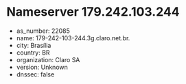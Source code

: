 # Nameserver 179.242.103.244

* as_number: 22085
* name: 179-242-103-244.3g.claro.net.br.
* city: Brasília
* country: BR
* organization: Claro SA
* version: Unknown
* dnssec: false
